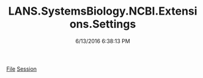 ﻿---
title: LANS.SystemsBiology.NCBI.Extensions.Settings
date: 6/13/2016 6:38:13 PM
---

[File](T-LANS.SystemsBiology.NCBI.Extensions.Settings.File.html)
[Session](T-LANS.SystemsBiology.NCBI.Extensions.Settings.Session.html)

